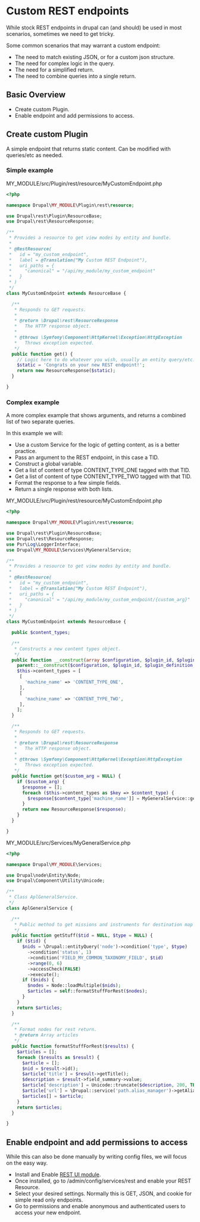 # Custom REST endpoints

While stock REST endpoints in drupal can (and should) be used in most scenarios, sometimes we need to get tricky.

Some common scenarios that may warrant a custom endpoint:

- The need to match existing JSON, or for a custom json structure.
- The need for complex logic in the query.
- The need for a simplified return.
- The need to combine queries into a single return.

## Basic Overview

- Create custom Plugin.
- Enable endpoint and add permissions to access.

## Create custom Plugin

A simple endpoint that returns static content. Can be modified with queries/etc as needed.

### Simple example

MY_MODULE/src/Plugin/rest/resource/MyCustomEndpoint.php

```php
<?php

namespace Drupal\MY_MODULE\Plugin\rest\resource;

use Drupal\rest\Plugin\ResourceBase;
use Drupal\rest\ResourceResponse;

/**
 * Provides a resource to get view modes by entity and bundle.
 *
 * @RestResource(
 *   id = "my_custom_endpoint",
 *   label = @Translation("My Custom REST Endpoint"),
 *   uri_paths = {
 *     "canonical" = "/api/my_module/my_custom_endpoint"
 *   }
 * )
 */
class MyCustomEndpoint extends ResourceBase {

  /**
   * Responds to GET requests.
   *
   * @return \Drupal\rest\ResourceResponse
   *   The HTTP response object.
   *
   * @throws \Symfony\Component\HttpKernel\Exception\HttpException
   *   Throws exception expected.
   */
  public function get() {
    // Logic here to do whatever you wish, usually an entity query/etc.
    $static = 'Congrats on your new REST endpoint!';
    return new ResourceResponse($static);
  }

}
```

### Complex example

A more complex example that shows arguments, and returns a combined list of two separate queries.

In this example we will:

- Use a custom Service for the logic of getting content, as is a better practice.
- Pass an argument to the REST endpoint, in this case a TID.
- Construct a global variable.
- Get a list of content of type CONTENT_TYPE_ONE tagged with that TID.
- Get a list of content of type CONTENT_TYPE_TWO tagged with that TID.
- Format the response to a few simple fields.
- Return a single response with both lists.

MY_MODULE/src/Plugin/rest/resource/MyCustomEndpoint.php

```php
<?php

namespace Drupal\MY_MODULE\Plugin\rest\resource;

use Drupal\rest\Plugin\ResourceBase;
use Drupal\rest\ResourceResponse;
use Psr\Log\LoggerInterface;
use Drupal\MY_MODULE\Services\MyGeneralService;

/**
 * Provides a resource to get view modes by entity and bundle.
 *
 * @RestResource(
 *   id = "my_custom_endpoint",
 *   label = @Translation("My Custom REST Endpoint"),
 *   uri_paths = {
 *     "canonical" = "/api/my_module/my_custom_endpoint/{custom_arg}"
 *   }
 * )
 */
class MyCustomEndpoint extends ResourceBase {

  public $content_types;

  /**
   * Constructs a new content types object.
   */
  public function __construct(array $configuration, $plugin_id, $plugin_definition, array $serializer_formats, LoggerInterface $logger) {
    parent::__construct($configuration, $plugin_id, $plugin_definition, $serializer_formats, $logger);
    $this->content_types = [
     [
       'machine_name' => 'CONTENT_TYPE_ONE',
     ],
     [
       'machine_name' => 'CONTENT_TYPE_TWO',
     ],
    ];
  }

  /**
   * Responds to GET requests.
   *
   * @return \Drupal\rest\ResourceResponse
   *   The HTTP response object.
   *
   * @throws \Symfony\Component\HttpKernel\Exception\HttpException
   *   Throws exception expected.
   */
  public function get($custom_arg = NULL) {
    if ($custom_arg) {
      $response = [];
      foreach ($this->content_types as $key => $content_type) {
        $response[$content_type['machine_name']] = MyGeneralService::getStuff($custom_arg, $content_type['machine_name']);
      }
      return new ResourceResponse($response);
    }
  }

}
```

MY_MODULE/src/Services/MyGeneralService.php

```php
<?php

namespace Drupal\MY_MODULE\Services;

use Drupal\node\Entity\Node;
use Drupal\Component\Utility\Unicode;

/**
 * Class AplGeneralService.
 */
class AplGeneralService {

  /**
   * Public method to get missions and instruments for destination map and others.
   */
  public function getStuff($tid = NULL, $type = NULL) {
    if ($tid) {
      $nids = \Drupal::entityQuery('node')->condition('type', $type)
        ->condition('status', 1)
        ->condition('FIELD_MY_COMMON_TAXONOMY_FIELD', $tid)
        ->range(0, 6)
        ->accessCheck(FALSE)
        ->execute();
      if ($nids) {
        $nodes = Node::loadMultiple($nids);
        $articles = self::formatStuffForRest($nodes);
      }
    }
    return $articles;
  }

  /**
   * Format nodes for rest return.
   * @return Array articles
   */
  public function formatStuffForRest($results) {
    $articles = [];
    foreach ($results as $result) {
      $article = [];
      $nid = $result->id();
      $article['title'] = $result->getTitle();
      $description = $result->field_summary->value;
      $article['description'] = Unicode::truncate($description, 200, TRUE, TRUE, 5);
      $article['url'] = \Drupal::service('path.alias_manager')->getAliasByPath('/node/' . $nid);
      $articles[] = $article;
    }
    return $articles;
  }

}
```

## Enable endpoint and add permissions to access

While this can also be done manually by writing config files, we will focus on the easy way.

- Install and Enable [REST UI module](https://www.drupal.org/project/restui).
- Once installed, go to /admin/config/services/rest and enable your REST Resource.
- Select your desired settings. Normally this is GET, JSON, and cookie for simple read only endpoints.
- Go to permissions and enable anonymous and authenticated users to access your new endpoint.
